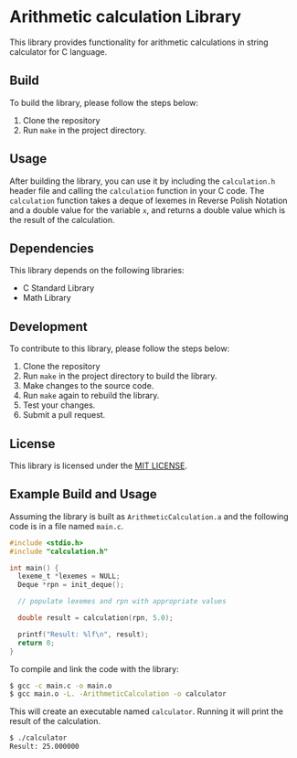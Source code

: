 # Arithmetic calculation Library

This library provides functionality for arithmetic calculations in string calculator for C language.

## Build

To build the library, please follow the steps below:
1. Clone the repository
2. Run `make` in the project directory.

## Usage

After building the library, you can use it by including the `calculation.h` header file and calling the `calculation` function in your C code. The `calculation` function takes a deque of lexemes in Reverse Polish Notation and a double value for the variable `x`, and returns a double value which is the result of the calculation.

## Dependencies

This library depends on the following libraries:
* C Standard Library
* Math Library

## Development

To contribute to this library, please follow the steps below:
1. Clone the repository
2. Run `make` in the project directory to build the library.
3. Make changes to the source code.
4. Run `make` again to rebuild the library.
5. Test your changes.
6. Submit a pull request.

## License

This library is licensed under the [MIT LICENSE](LICENSE).

## Example Build and Usage

Assuming the library is built as `ArithmeticCalculation.a` and the following code is in a file named `main.c`.

```c
#include <stdio.h>
#include "calculation.h"

int main() {
  lexeme_t *lexemes = NULL;
  Deque *rpn = init_deque();

  // populate lexemes and rpn with appropriate values

  double result = calculation(rpn, 5.0);

  printf("Result: %lf\n", result);
  return 0;
}
```

To compile and link the code with the library:

```bash
$ gcc -c main.c -o main.o
$ gcc main.o -L. -ArithmeticCalculation -o calculator
```

This will create an executable named `calculator`. Running it will print the result of the calculation.

```bash
$ ./calculator
Result: 25.000000
```
